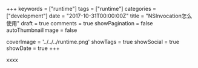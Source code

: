 +++
keywords = ["runtime"]
tags = ["runtime"]
categories = ["development"]
date = "2017-10-31T00:00:00Z"
title = "NSInvocation怎么使用"
draft = true
comments = true
showPagination = false
autoThumbnailImage = false

coverImage = '../../../runtime.png'
showTags = true
showSocial = true
showDate = true
+++


xxxx